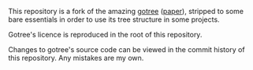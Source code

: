 This repository is a fork of the amazing [gotree](https://github.com/evolbioinfo/gotree) ([paper](https://academic.oup.com/nargab/article/3/3/lqab075/6348148)), stripped to some bare essentials in order to use its tree structure in
some projects.

Gotree's licence is reproduced in the root of this repository.

Changes to gotree's source code can be viewed in the commit history of this repository. Any mistakes are my own.

